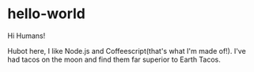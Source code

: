 # hello-world

Hi Humans!

Hubot here, I like Node.js and Coffeescript(that's what I'm made of!).
I've had tacos on the moon and find them far superior to Earth Tacos.
